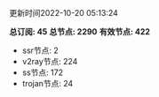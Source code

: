 更新时间2022-10-20 05:13:24

**总订阅: 45**
**总节点: 2290**
**有效节点: 422**
- ssr节点: 2
- v2ray节点: 224
- ss节点: 172
- trojan节点: 24

